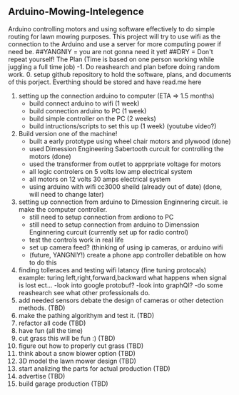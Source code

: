 ## Arduino-Mowing-Intelegence
Arduino controlling motors and using software effectively to do simple routing for lawn mowing purposes. This project will try to use wifi as the connection to the Arduino and use a server for more computing power if need be.
##YANGNIY = you are not gonna need it yet!
##DRY = Don't repeat yourself!
The Plan (Time is based on one person working while juggling a full time job)
-1. Do reashearch and plan before doing random work.
0. setup github repository to hold the software, plans, and documents of this porject. Everthing should be stored and have read.me here
1. setting up the connection arduino to computer (ETA => 1.5 months)
    - build connect arduino to wifi (1 week)
    - build connection arduino to PC (1 week)
    - build simple controller on the PC (2 weeks)
    - build intructions/scripts to set this up (1 week) (youtube video?)
2. Build version one of the machine! 
    - built a early prototype using wheel chair motors and plywood (done)
    - used Dimession Engineering Sabertooth curcuit for controlling the motors (done)
    - used the transformer from outlet to apprpriate voltage for motors
    - all logic controlers on 5 volts low amp electrical system
    - all motors on 12 volts 30 amps electrical system
    - using arduino with wifi cc3000 sheild (already out of date) (done, will need to change later)
3. setting up connection from arduino to Dimession Enginnering circuit. ie make the computer controller.
    - still need to setup connection from ardiono to PC
    - still need to setup connection from arduino to Dimenssion Enginnering curcuit (currently set up for radio control)
    - test the controls work in real life
    - set up camera feed? (thinking of using ip cameras, or arduino wifi 
    - (future, YANGNIY!) create a phone app controller debatible on how to do this
4. finding tolleraces and testing wifi latancy (fine tuning protocals)
    example: turing left,right,forward,backward what happens when signal is lost ect...
    -look into google protobuf?
    -look into graphQI?
    -do some reashearch see what other professionals do.
5. add needed sensors debate the design of cameras or other detection methods. (TBD)
6. make the pathing algorithym and test it. (TBD)
7. refactor all code (TBD)
8. have fun (all the time)
9. cut grass this will be fun :) (TBD)
10. figure out how to properly cut grass (TBD)
11. think about a snow blower option (TBD)
12. 3D model the lawn mower design (TBD)
13. start analizing the parts for actual production (TBD)
14. advertise (TBD)
15. build garage production (TBD)
